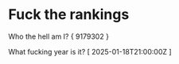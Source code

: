 # Fuck the rankings

Who the hell am I?
{ 9179302 }

What fucking year is it?
[ 2025-01-18T21:00:00Z ]

